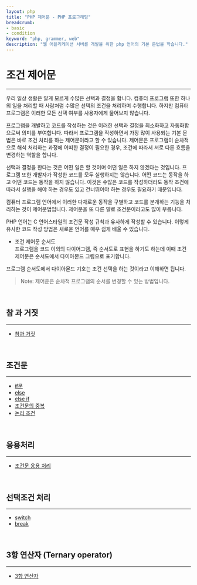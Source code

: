 ```yaml
---
layout: php
title: "PHP 제어문 - PHP 프로그래밍"
breadcrumb:
- basic
- condition
keyword: "php, grammer, web"
description: "웹 어플리케이션 서버를 개발을 위한 php 언어의 기본 문법을 학습니다."
---
```


# 조건 제어문
---

우리 일상 생활은 알게 모르게 수많은 선택과 결정을 합니다. 컴퓨터 프로그램 또한 하나의 일을 처리할 때 사람처럼 수많은 선택의 조건을 처리하며 수행합니다. 하지만 컴퓨터 프로그램은 이러한 모든 선택 여부를 사용자에게 물어보지 않습니다.  

프로그램을 개발하고 코드를 작성하는 것은 이러한 선택과 결정을 최소화하고 자동화함으로써 의미를 부여합니다. 따라서 프로그램을 작성하면서 가장 많이 사용되는 기본 문법은 바로 조건 처리를 하는 제어문이라고 할 수 있습니다. 제어문은 프로그램이 순차적으로 해석 처리하는 과정에 어떠한 결정이 필요한 경우, 조건에 따라서 서로 다른 흐름을 변경하는 역할을 합니다.  

선택과 결정을 한다는 것은 어떤 일은 할 것이며 어떤 일은 하지 않겠다는 것입니다. 프로그램 또한 개발자가 작성한 코드를 모두 실행하지는 않습니다. 어떤 코드는 동작을 하고 어떤 코드는 동작을 하지 않습니다. 이것은 수많은 코드를 작성하더라도 동작 조건에 따라서 실행을 해야 하는 경우도 있고 건너뛰어야 하는 경우도 필요하기 때문입니다.   

컴퓨터 프로그램 언어에서 이러한 다채로운 동작을 구별하고 코드를 분개하는 기능을 처리하는 것이 제어문법입니다. 제어문을 또 다른 말로 조건문이라고도 많이 부릅니다.  

PHP 언어는 C 언어스타일의 조건문 작성 규칙과 유사하게 작성할 수 있습니다. 이렇게 유사한 코드 작성 방법은 새로운 언어를 매우 쉽게 배울 수 있습니다.  

* 조건 제어문 순서도  
프로그램을 코드 이외의 다이어그램, 즉 순서도로 표현을 하기도 하는데 이때 조건 제어문은 순서도에서 다이아몬드 그림으로 표기합니다.  

프로그램 순서도에서 다이아몬드 기호는 조건 선택을 하는 것이라고 이해하면 됩니다.  

>Note: 제어운은 순차적 프로그램의 순서를 변경할 수 있는 방법입니다.

<br>

## 참 과 거짓
---

* [참과 거짓](bool)

<br>

## 조건문
---
* [if문](if)
* [else](else)
* [else if](elseif)
* [조건문의 중복](08.5)
* [논리 조건](08.6)

<br>

## 응용처리
---
* [조건문 응용 처리](08.7)

<br>

## 선택조건 처리
---
* [switch](switch)
* [break](break)

<br>

## 3항 연산자 (Ternary operator)
---
* [3항 연산자](ternary)

<br>